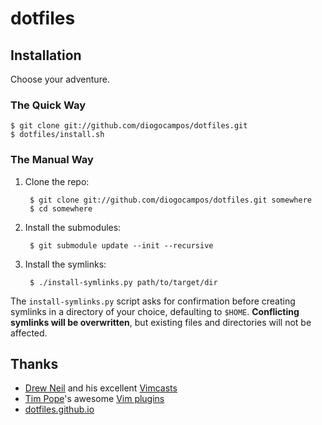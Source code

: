 dotfiles
========

Installation
------------

Choose your adventure.

### The Quick Way

    $ git clone git://github.com/diogocampos/dotfiles.git
    $ dotfiles/install.sh

### The Manual Way

1. Clone the repo:

        $ git clone git://github.com/diogocampos/dotfiles.git somewhere
        $ cd somewhere

2. Install the submodules:

        $ git submodule update --init --recursive

3. Install the symlinks:

        $ ./install-symlinks.py path/to/target/dir

The `install-symlinks.py` script asks for confirmation before creating symlinks
in a directory of your choice, defaulting to `$HOME`.  **Conflicting symlinks
will be overwritten**, but existing files and directories will not be affected.

Thanks
------

* [Drew Neil][nelstrom] and his excellent [Vimcasts][vimcasts]
* [Tim Pope][tpope]'s awesome [Vim plugins][tpope-repos]
* [dotfiles.github.io](http://dotfiles.github.io/)

[nelstrom]: https://github.com/nelstrom/
[tpope]: https://github.com/tpope/
[tpope-repos]: https://github.com/tpope?tab=repositories
[vimcasts]: http://vimcasts.org/
